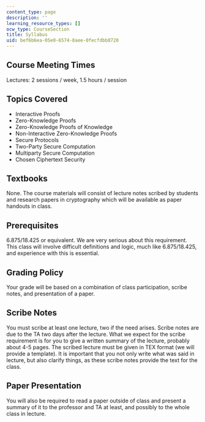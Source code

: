 ```yaml
---
content_type: page
description: ''
learning_resource_types: []
ocw_type: CourseSection
title: Syllabus
uid: bef6b6ea-05e0-6574-8aee-0fecfdbb8720
---
```


Course Meeting Times
--------------------

Lectures: 2 sessions / week, 1.5 hours / session

Topics Covered
--------------

*   Interactive Proofs
*   Zero-Knowledge Proofs
*   Zero-Knowledge Proofs of Knowledge
*   Non-Interactive Zero-Knowledge Proofs
*   Secure Protocols
*   Two-Party Secure Computation
*   Multiparty Secure Computation
*   Chosen Ciphertext Security

Textbooks
---------

None. The course materials will consist of lecture notes scribed by students and research papers in cryptography which will be available as paper handouts in class.

Prerequisites
-------------

6.875/18.425 or equivalent. We are very serious about this requirement. This class will involve difficult definitions and logic, much like 6.875/18.425, and experience with this is essential.

Grading Policy
--------------

Your grade will be based on a combination of class participation, scribe notes, and presentation of a paper.

Scribe Notes
------------

You must scribe at least one lecture, two if the need arises. Scribe notes are due to the TA two days after the lecture. What we expect for the scribe requirement is for you to give a written summary of the lecture, probably about 4-5 pages. The scribed lecture must be given in TEX format (we will provide a template). It is important that you not only write what was said in lecture, but also clarify things, as these scribe notes provide the text for the class.

Paper Presentation
------------------

You will also be required to read a paper outside of class and present a summary of it to the professor and TA at least, and possibly to the whole class in lecture.